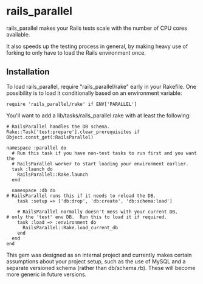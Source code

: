 rails_parallel
==============

rails_parallel makes your Rails tests scale with the number of CPU cores available. 

It also speeds up the testing process in general, by making heavy use of forking to only have to load the Rails environment once.

Installation
------------

To load rails_parallel, require "rails_parallel/rake" early in your Rakefile.  One possibility is to load it conditionally based on an environment variable:

    require 'rails_parallel/rake' if ENV['PARALLEL']

You'll want to add a lib/tasks/rails_parallel.rake with at least the following:

    # RailsParallel handles the DB schema.
    Rake::Task['test:prepare'].clear_prerequisites if Object.const_get(:RailsParallel)

    namespace :parallel do
      # Run this task if you have non-test tasks to run first and you want the
      # RailsParallel worker to start loading your environment earlier.
      task :launch do
        RailsParallel::Rake.launch
      end

      namespace :db do
	# RailsParallel runs this if it needs to reload the DB.
        task :setup => ['db:drop', 'db:create', 'db:schema:load']

        # RailsParallel normally doesn't mess with your current DB,
	# only the 'test' env DB.  Run this to load it if required.
        task :load => :environment do
          RailsParallel::Rake.load_current_db
        end
      end
    end

This gem was designed as an internal project and currently makes certain assumptions about your project setup, such as the use of MySQL and a separate versioned schema (rather than db/schema.rb).  These will become more generic in future versions.
